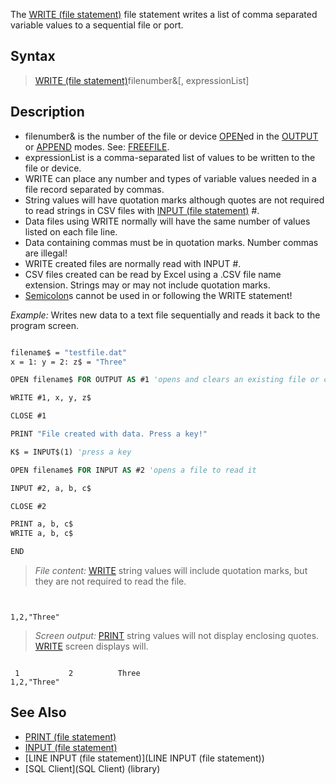 The [WRITE (file statement)](WRITE (file statement)) file statement writes a list of comma separated variable values to a sequential file or port.


## Syntax

> [WRITE (file statement)](WRITE (file statement))filenumber&[, expressionList]


## Description

* filenumber& is the number of the file or device [OPEN](OPEN)ed in the [OUTPUT](OUTPUT) or [APPEND](APPEND) modes. See: [FREEFILE](FREEFILE).
* expressionList is a comma-separated list of values to be written to the file or device.
* WRITE can place any number and types of variable values needed in a file record separated by commas.
* String values will have quotation marks although quotes are not required to read strings in CSV files with [INPUT (file statement)](INPUT (file statement)) #.
* Data files using WRITE normally will have the same number of values listed on each file line.
* Data containing commas must be in quotation marks. Number commas are illegal!
* WRITE created files are normally read with INPUT #.
* CSV files created can be read by Excel using a .CSV file name extension. Strings may or may not include quotation marks.
* [Semicolon](Semicolon)s cannot be used in or following the WRITE statement!


*Example:* Writes new data to a text file sequentially and reads it back to the program screen.

```vb

filename$ = "testfile.dat" 
x = 1: y = 2: z$ = "Three" 

OPEN filename$ FOR OUTPUT AS #1 'opens and clears an existing file or creates new empty file 

WRITE #1, x, y, z$ 

CLOSE #1 

PRINT "File created with data. Press a key!" 

K$ = INPUT$(1) 'press a key 

OPEN filename$ FOR INPUT AS #2 'opens a file to read it 

INPUT #2, a, b, c$ 

CLOSE #2 

PRINT a, b, c$
WRITE a, b, c$ 

END 

```
>  *File content:* [WRITE](WRITE) string values will include quotation marks, but they are not required to read the file.

```text


1,2,"Three"

```

>  *Screen output:* [PRINT](PRINT) string values will not display enclosing quotes. [WRITE](WRITE) screen displays will.

```text

 1           2          Three
1,2,"Three"

```



## See Also

* [PRINT (file statement)](PRINT (file statement))
* [INPUT (file statement)](INPUT (file statement))
* [LINE INPUT (file statement)](LINE INPUT (file statement))
* [SQL Client](SQL Client) (library)




